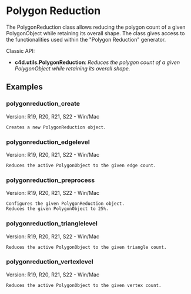 # Polygon Reduction

The PolygonReduction class allows reducing the polygon count of a given PolygonObject while retaining its overall shape. The class gives access to the functionalities used within the "Polygon Reduction" generator.

Classic API:
- **c4d.utils.PolygonReduction**: *Reduces the polygon count of a given PolygonObject while retaining its overall shape.*

## Examples

### polygonreduction_create
Version: R19, R20, R21, S22 - Win/Mac

    Creates a new PolygonReduction object.

### polygonreduction_edgelevel
Version: R19, R20, R21, S22 - Win/Mac

    Reduces the active PolygonObject to the given edge count.
    
### polygonreduction_preprocess
Version: R19, R20, R21, S22 - Win/Mac

    Configures the given PolygonReduction object.
    Reduces the given PolygonObject to 25%.

### polygonreduction_trianglelevel
Version: R19, R20, R21, S22 - Win/Mac

    Reduces the active PolygonObject to the given triangle count.

### polygonreduction_vertexlevel
Version: R19, R20, R21, S22 - Win/Mac

    Reduces the active PolygonObject to the given vertex count.
